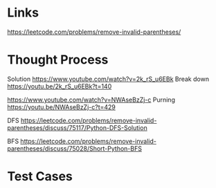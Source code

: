 # Links
https://leetcode.com/problems/remove-invalid-parentheses/


# Thought Process
Solution
https://www.youtube.com/watch?v=2k_rS_u6EBk
  Break down https://youtu.be/2k_rS_u6EBk?t=140

https://www.youtube.com/watch?v=NWAseBzZj-c
  Purning
  https://youtu.be/NWAseBzZj-c?t=429


DFS
https://leetcode.com/problems/remove-invalid-parentheses/discuss/75117/Python-DFS-Solution

BFS
https://leetcode.com/problems/remove-invalid-parentheses/discuss/75028/Short-Python-BFS

# Test Cases

